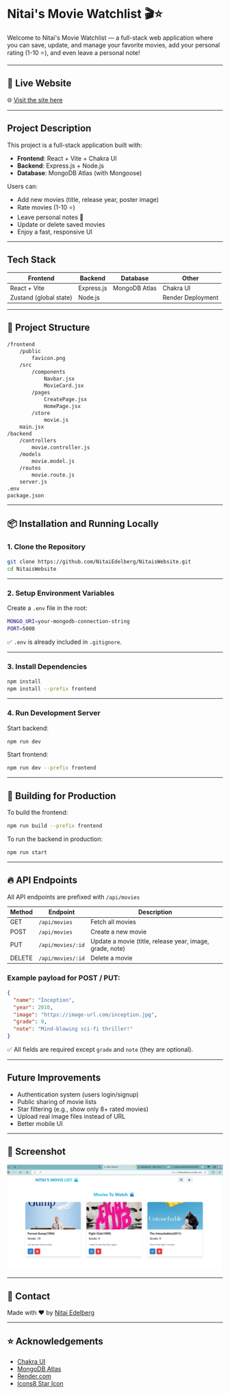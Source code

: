 # Nitai's Movie Watchlist 🎬⭐

Welcome to Nitai's Movie Watchlist — a full-stack web application where you can save, update, and manage your favorite movies, add your personal rating (1-10 ⭐), and even leave a personal note!

---

## 🚀 Live Website

🌐 [Visit the site here](https://nitaiswebsite.onrender.com)

---

## Project Description

This project is a full-stack application built with:

- **Frontend**: React + Vite + Chakra UI
- **Backend**: Express.js + Node.js
- **Database**: MongoDB Atlas (with Mongoose)

Users can:
- Add new movies (title, release year, poster image)
- Rate movies (1-10 ⭐)
- Leave personal notes 📝
- Update or delete saved movies
- Enjoy a fast, responsive UI

---

## Tech Stack

| Frontend | Backend | Database | Other |
|----------|---------|----------|-------|
| React + Vite | Express.js | MongoDB Atlas | Chakra UI |
| Zustand (global state) | Node.js | | Render Deployment |

---

## 📂 Project Structure

```
/frontend
    /public
        favicon.png
    /src
        /components
            Navbar.jsx
            MovieCard.jsx
        /pages
            CreatePage.jsx
            HomePage.jsx
        /store
            movie.js
    main.jsx
/backend
    /controllers
        movie.controller.js
    /models
        movie.model.js
    /routes
        movie.route.js
    server.js
.env
package.json
```

---

## 📦 Installation and Running Locally

### 1. Clone the Repository

```bash
git clone https://github.com/NitaiEdelberg/NitaisWebsite.git
cd NitaisWebsite
```

---

### 2. Setup Environment Variables

Create a `.env` file in the root:

```bash
MONGO_URI=your-mongodb-connection-string
PORT=5000
```

✅ `.env` is already included in `.gitignore`.

---

### 3. Install Dependencies

```bash
npm install
npm install --prefix frontend
```

---

### 4. Run Development Server

Start backend:

```bash
npm run dev
```

Start frontend:

```bash
npm run dev --prefix frontend
```

---

## 🚀 Building for Production

To build the frontend:

```bash
npm run build --prefix frontend
```

To run the backend in production:

```bash
npm run start
```

---

## 🔥 API Endpoints

All API endpoints are prefixed with `/api/movies`

| Method | Endpoint | Description |
|--------|----------|-------------|
| GET | `/api/movies` | Fetch all movies |
| POST | `/api/movies` | Create a new movie |
| PUT | `/api/movies/:id` | Update a movie (title, release year, image, grade, note) |
| DELETE | `/api/movies/:id` | Delete a movie |

### Example payload for POST / PUT:

```json
{
  "name": "Inception",
  "year": 2010,
  "image": "https://image-url.com/inception.jpg",
  "grade": 9,
  "note": "Mind-blowing sci-fi thriller!"
}
```

✅ All fields are required except `grade` and `note` (they are optional).

---

## Future Improvements

- Authentication system (users login/signup)
- Public sharing of movie lists
- Star filtering (e.g., show only 8+ rated movies)
- Upload real image files instead of URL
- Better mobile UI

---

## 📸 Screenshot

![App Screenshot](./frontend/public/screenshot.png)

---

## 💬 Contact

Made with ❤️ by [Nitai Edelberg](https://github.com/NitaiEdelberg)

---

## ⭐ Acknowledgements

- [Chakra UI](https://chakra-ui.com/)
- [MongoDB Atlas](https://www.mongodb.com/cloud/atlas)
- [Render.com](https://render.com/)
- [Icons8 Star Icon](https://icons8.com/icons/set/star)

